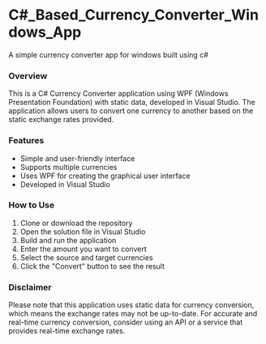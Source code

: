 # C#_Based_Currency_Converter_Windows_App
A simple currency converter app for windows built using c#

### Overview

This is a C# Currency Converter application using WPF (Windows Presentation Foundation) with static data, developed in Visual Studio. The application allows users to convert one currency to another based on the static exchange rates provided.

### Features

- Simple and user-friendly interface
- Supports multiple currencies
- Uses WPF for creating the graphical user interface
- Developed in Visual Studio

### How to Use

1. Clone or download the repository
2. Open the solution file in Visual Studio
3. Build and run the application
4. Enter the amount you want to convert
5. Select the source and target currencies
6. Click the "Convert" button to see the result

### Disclaimer
Please note that this application uses static data for currency conversion, which means the exchange rates may not be up-to-date. For accurate and real-time currency conversion, consider using an API or a service that provides real-time exchange rates.
